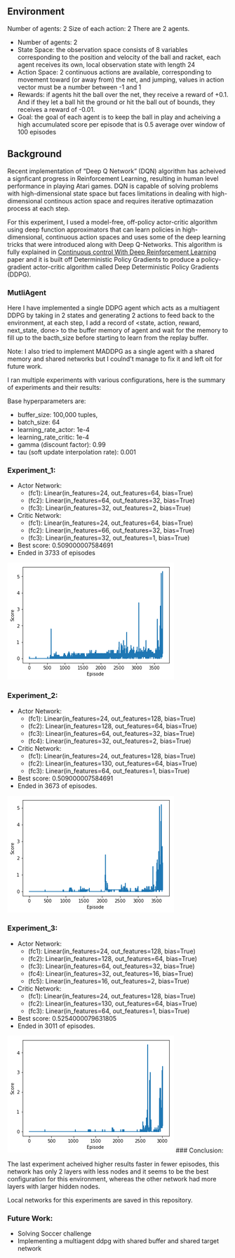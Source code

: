 ## Environment

Number of agents: 2
Size of each action: 2
There are 2 agents. 

* Number of agents: 2
* State Space: the observation space consists of 8 variables corresponding to the position and velocity of the ball and racket, each agent receives its own, local observation state with length 24
* Action Space: 2 continuous actions are available, corresponding to movement toward (or away from) the net, and jumping, 
values in action vector must be a number between -1 and 1
* Rewards: if agents hit the ball over the net, they receive a reward of +0.1. And if they let a ball hit the ground or hit the ball out of bounds, they receives a reward of -0.01.
* Goal: the goal of each agent is to keep the ball in play and acheiving a high accumulated score per episode that is 0.5 average over window of 100 episodes
 
## Background

Recent implementation of “Deep Q Network” (DQN) algorithm has acheived a signficant progress in Reinforcement Learning, resulting in human level performance in playing Atari games.
DQN is capable of solving problems with high-dimensional state space but faces limitations in dealing with high-dimensional continous action space and requires iterative optimazation process at each step.


For this experiment, I used a model-free, off-policy actor-critic algorithm using deep function approximators
that can learn policies in high-dimensional, continuous action spaces and uses some of the deep learning tricks that were introduced along with Deep Q-Networks.
This algorithm is fully explained in [Continuous control With Deep Reinforcement Learning](https://arxiv.org/abs/1509.02971) paper and it is built off Deterministic Policy Gradients to produce a policy-gradient actor-critic algorithm called Deep Deterministic Policy Gradients (DDPG).

### MutliAgent

Here I have implemented a single DDPG agent which acts as a multiagent DDPG by taking in 2 states and generating 2 actions to feed back to the environment,
at each step, I add a record of <state, action, reward, next_state, done> to the buffer memory of agent and wait for the memory to fill up to the bacth_size before starting to learn from the replay buffer.

Note: I also tried to implement MADDPG as a single agent with a shared memory and shared networks but I coulnd't manage to fix it and left oit for future work.

I ran multiple experiments with various configurations, here is the summary of experiments and their results:

Base hyperparameters are:
  - buffer_size: 100,000 tuples, 
  - batch_size: 64
  - learning_rate_actor: 1e-4
  - learning_rate_critic: 1e-4
  - gamma (discount factor): 0.99
  - tau (soft update interpolation rate): 0.001
  
### Experiment_1:

* Actor Network:
  * (fc1): Linear(in_features=24, out_features=64, bias=True)
  * (fc2): Linear(in_features=64, out_features=32, bias=True)
  * (fc3): Linear(in_features=32, out_features=2, bias=True)
* Critic Network:
  * (fc1): Linear(in_features=24, out_features=64, bias=True)
  * (fc2): Linear(in_features=66, out_features=32, bias=True)
  * (fc3): Linear(in_features=32, out_features=1, bias=True)
* Best score: 0.509000007584691
* Ended in 3733 of episodes

<img src="./exp1.png"/>

### Experiment_2:

* Actor Network: 
  * (fc1): Linear(in_features=24, out_features=128, bias=True)
  * (fc2): Linear(in_features=128, out_features=64, bias=True)
  * (fc3): Linear(in_features=64, out_features=32, bias=True)
  * (fc4): Linear(in_features=32, out_features=2, bias=True)
* Critic Network:
  * (fc1): Linear(in_features=24, out_features=128, bias=True)
  * (fc2): Linear(in_features=130, out_features=64, bias=True)
  * (fc3): Linear(in_features=64, out_features=1, bias=True)
* Best score: 0.509000007584691
* Ended in 3673 of episodes.

<img src="./exp2.png"/>

### Experiment_3:

* Actor Network: 
  * (fc1): Linear(in_features=24, out_features=128, bias=True)
  * (fc2): Linear(in_features=128, out_features=64, bias=True)
  * (fc3): Linear(in_features=64, out_features=32, bias=True)
  * (fc4): Linear(in_features=32, out_features=16, bias=True)
  * (fc5): Linear(in_features=16, out_features=2, bias=True)
* Critic Network:
  * (fc1): Linear(in_features=24, out_features=128, bias=True)
  * (fc2): Linear(in_features=130, out_features=64, bias=True)
  * (fc3): Linear(in_features=64, out_features=1, bias=True)
* Best score: 0.5254000079631805
* Ended in 3011 of episodes.

<img src="./exp3.png"/>
### Conclusion:

The last experiment acheived higher results faster in fewer episodes, this network has only 2 layers with less nodes and it seems to be the best configuration for this environment,
whereas the other network had more layers with larger hidden nodes.

Local networks for this experiments are saved in this repository.

### Future Work:

- Solving Soccer challenge 
- Implementing a multiagent ddpg with shared buffer and shared target network


